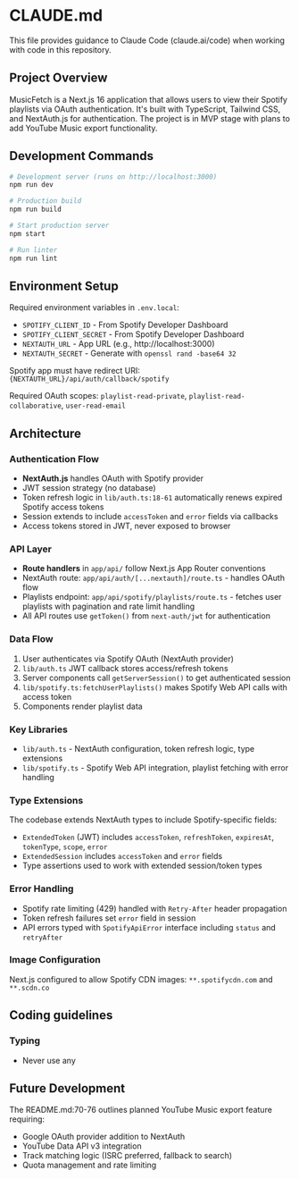 # CLAUDE.md

This file provides guidance to Claude Code (claude.ai/code) when working with code in this repository.

## Project Overview

MusicFetch is a Next.js 16 application that allows users to view their Spotify playlists via OAuth authentication. It's built with TypeScript, Tailwind CSS, and NextAuth.js for authentication. The project is in MVP stage with plans to add YouTube Music export functionality.

## Development Commands

```bash
# Development server (runs on http://localhost:3000)
npm run dev

# Production build
npm run build

# Start production server
npm start

# Run linter
npm run lint
```

## Environment Setup

Required environment variables in `.env.local`:

- `SPOTIFY_CLIENT_ID` - From Spotify Developer Dashboard
- `SPOTIFY_CLIENT_SECRET` - From Spotify Developer Dashboard
- `NEXTAUTH_URL` - App URL (e.g., http://localhost:3000)
- `NEXTAUTH_SECRET` - Generate with `openssl rand -base64 32`

Spotify app must have redirect URI: `{NEXTAUTH_URL}/api/auth/callback/spotify`

Required OAuth scopes: `playlist-read-private`, `playlist-read-collaborative`, `user-read-email`

## Architecture

### Authentication Flow

- **NextAuth.js** handles OAuth with Spotify provider
- JWT session strategy (no database)
- Token refresh logic in `lib/auth.ts:18-61` automatically renews expired Spotify access tokens
- Session extends to include `accessToken` and `error` fields via callbacks
- Access tokens stored in JWT, never exposed to browser

### API Layer

- **Route handlers** in `app/api/` follow Next.js App Router conventions
- NextAuth route: `app/api/auth/[...nextauth]/route.ts` - handles OAuth flow
- Playlists endpoint: `app/api/spotify/playlists/route.ts` - fetches user playlists with pagination and rate limit handling
- All API routes use `getToken()` from `next-auth/jwt` for authentication

### Data Flow

1. User authenticates via Spotify OAuth (NextAuth provider)
2. `lib/auth.ts` JWT callback stores access/refresh tokens
3. Server components call `getServerSession()` to get authenticated session
4. `lib/spotify.ts:fetchUserPlaylists()` makes Spotify Web API calls with access token
5. Components render playlist data

### Key Libraries

- `lib/auth.ts` - NextAuth configuration, token refresh logic, type extensions
- `lib/spotify.ts` - Spotify Web API integration, playlist fetching with error handling

### Type Extensions

The codebase extends NextAuth types to include Spotify-specific fields:

- `ExtendedToken` (JWT) includes `accessToken`, `refreshToken`, `expiresAt`, `tokenType`, `scope`, `error`
- `ExtendedSession` includes `accessToken` and `error` fields
- Type assertions used to work with extended session/token types

### Error Handling

- Spotify rate limiting (429) handled with `Retry-After` header propagation
- Token refresh failures set `error` field in session
- API errors typed with `SpotifyApiError` interface including `status` and `retryAfter`

### Image Configuration

Next.js configured to allow Spotify CDN images: `**.spotifycdn.com` and `**.scdn.co`

## Coding guidelines

### Typing

- Never use any

## Future Development

The README.md:70-76 outlines planned YouTube Music export feature requiring:

- Google OAuth provider addition to NextAuth
- YouTube Data API v3 integration
- Track matching logic (ISRC preferred, fallback to search)
- Quota management and rate limiting
